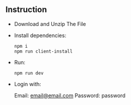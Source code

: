 

## Instruction

- Download and Unzip The File 

- Install dependencies: 

	```
    npm i 
	npm run client-install
    ```

- Run: 

	`npm run dev`
- Login with:

  Email: email@email.com
  Password: password

